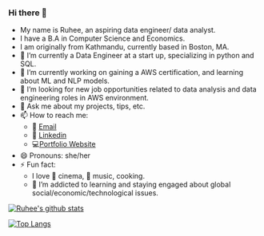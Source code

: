 ### Hi there 👋

- My name is Ruhee, an aspiring data engineer/ data analyst.
- I have a B.A in Computer Science and Economics. 
- I am originally from Kathmandu, currently based in Boston, MA.
- 🔭 I’m currently a Data Engineer at a start up, specializing in python and SQL.
- 🌱 I’m currently working on gaining a AWS certification, and learning about ML and NLP models. 
- 👯 I’m looking for new job opportunities related to data analysis and data engineering roles in AWS environment.
- 💬 Ask me about my projects, tips, etc.
- 📫 How to reach me: 
    - :e-mail: [Email](http://mailto:sruhee98@gmail.com)
    - :office: [Linkedin](http://linkedin.com/in/ruhee-shrestha)
    - :computer:[Portfolio Website](http://ruhee-s.dev)
- 😄 Pronouns: she/her
- ⚡ Fun fact: 
    - I love :movie_camera: cinema, 🎵 music, cooking.
    - 🌱 I’m addicted to learning and staying engaged about global social/economic/technological issues.

[![Ruhee's github stats](https://github-readme-stats.vercel.app/api?username=ruhee98&count_private=true&show_icons=true&theme=radical&hide_rank=false)](https://github.com/anuraghazra/github-readme-stats)

[![Top Langs](https://github-readme-stats.vercel.app/api/top-langs/?username=ruhee98)](https://github.com/anuraghazra/github-readme-stats)

